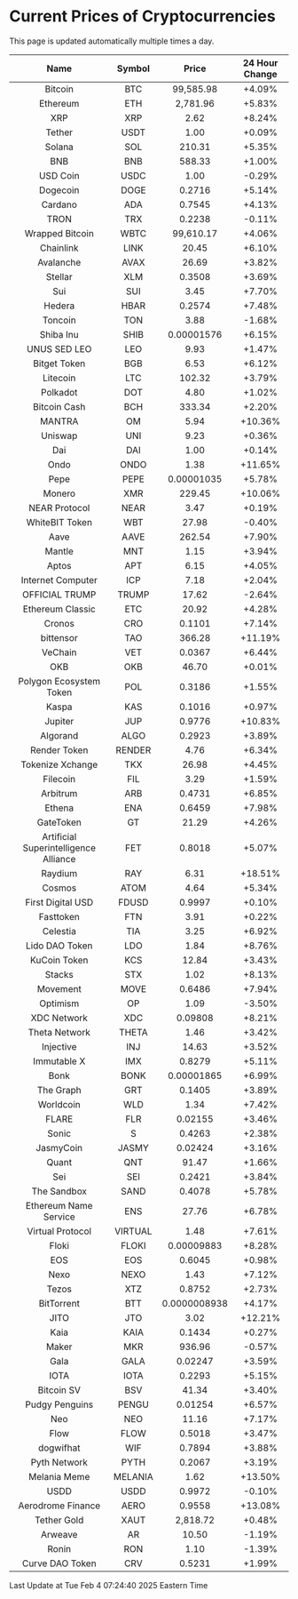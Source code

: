 # Current Prices of Cryptocurrencies
This page is updated automatically multiple times a day.

| Name | Symbol | Price | 24 Hour Change |
| :---: |:---:| :---: | :---: |
| Bitcoin | BTC | 99,585.98 | +4.09% |
| Ethereum | ETH | 2,781.96 | +5.83% |
| XRP | XRP | 2.62 | +8.24% |
| Tether | USDT | 1.00 | +0.09% |
| Solana | SOL | 210.31 | +5.35% |
| BNB | BNB | 588.33 | +1.00% |
| USD Coin | USDC | 1.00 | -0.29% |
| Dogecoin | DOGE | 0.2716 | +5.14% |
| Cardano | ADA | 0.7545 | +4.13% |
| TRON | TRX | 0.2238 | -0.11% |
| Wrapped Bitcoin | WBTC | 99,610.17 | +4.06% |
| Chainlink | LINK | 20.45 | +6.10% |
| Avalanche | AVAX | 26.69 | +3.82% |
| Stellar | XLM | 0.3508 | +3.69% |
| Sui | SUI | 3.45 | +7.70% |
| Hedera | HBAR | 0.2574 | +7.48% |
| Toncoin | TON | 3.88 | -1.68% |
| Shiba Inu | SHIB | 0.00001576 | +6.15% |
| UNUS SED LEO | LEO | 9.93 | +1.47% |
| Bitget Token | BGB | 6.53 | +6.12% |
| Litecoin | LTC | 102.32 | +3.79% |
| Polkadot | DOT | 4.80 | +1.02% |
| Bitcoin Cash | BCH | 333.34 | +2.20% |
| MANTRA | OM | 5.94 | +10.36% |
| Uniswap | UNI | 9.23 | +0.36% |
| Dai | DAI | 1.00 | +0.14% |
| Ondo | ONDO | 1.38 | +11.65% |
| Pepe | PEPE | 0.00001035 | +5.78% |
| Monero | XMR | 229.45 | +10.06% |
| NEAR Protocol | NEAR | 3.47 | +0.19% |
| WhiteBIT Token | WBT | 27.98 | -0.40% |
| Aave | AAVE | 262.54 | +7.90% |
| Mantle | MNT | 1.15 | +3.94% |
| Aptos | APT | 6.15 | +4.05% |
| Internet Computer | ICP | 7.18 | +2.04% |
| OFFICIAL TRUMP | TRUMP | 17.62 | -2.64% |
| Ethereum Classic | ETC | 20.92 | +4.28% |
| Cronos | CRO | 0.1101 | +7.14% |
| bittensor | TAO | 366.28 | +11.19% |
| VeChain | VET | 0.0367 | +6.44% |
| OKB | OKB | 46.70 | +0.01% |
| Polygon Ecosystem Token | POL | 0.3186 | +1.55% |
| Kaspa | KAS | 0.1016 | +0.97% |
| Jupiter | JUP | 0.9776 | +10.83% |
| Algorand | ALGO | 0.2923 | +3.89% |
| Render Token | RENDER | 4.76 | +6.34% |
| Tokenize Xchange | TKX | 26.98 | +4.45% |
| Filecoin | FIL | 3.29 | +1.59% |
| Arbitrum | ARB | 0.4731 | +6.85% |
| Ethena | ENA | 0.6459 | +7.98% |
| GateToken | GT | 21.29 | +4.26% |
| Artificial Superintelligence Alliance | FET | 0.8018 | +5.07% |
| Raydium | RAY | 6.31 | +18.51% |
| Cosmos | ATOM | 4.64 | +5.34% |
| First Digital USD | FDUSD | 0.9997 | +0.10% |
| Fasttoken | FTN | 3.91 | +0.22% |
| Celestia | TIA | 3.25 | +6.92% |
| Lido DAO Token | LDO | 1.84 | +8.76% |
| KuCoin Token | KCS | 12.84 | +3.43% |
| Stacks | STX | 1.02 | +8.13% |
| Movement | MOVE | 0.6486 | +7.94% |
| Optimism | OP | 1.09 | -3.50% |
| XDC Network | XDC | 0.09808 | +8.21% |
| Theta Network | THETA | 1.46 | +3.42% |
| Injective | INJ | 14.63 | +3.52% |
| Immutable X | IMX | 0.8279 | +5.11% |
| Bonk | BONK | 0.00001865 | +6.99% |
| The Graph | GRT | 0.1405 | +3.89% |
| Worldcoin | WLD | 1.34 | +7.42% |
| FLARE | FLR | 0.02155 | +3.46% |
| Sonic | S | 0.4263 | +2.38% |
| JasmyCoin | JASMY | 0.02424 | +3.16% |
| Quant | QNT | 91.47 | +1.66% |
| Sei | SEI | 0.2421 | +3.84% |
| The Sandbox | SAND | 0.4078 | +5.78% |
| Ethereum Name Service | ENS | 27.76 | +6.78% |
| Virtual Protocol | VIRTUAL | 1.48 | +7.61% |
| Floki | FLOKI | 0.00009883 | +8.28% |
| EOS | EOS | 0.6045 | +0.98% |
| Nexo | NEXO | 1.43 | +7.12% |
| Tezos | XTZ | 0.8752 | +2.73% |
| BitTorrent | BTT | 0.0000008938 | +4.17% |
| JITO | JTO | 3.02 | +12.21% |
| Kaia | KAIA | 0.1434 | +0.27% |
| Maker | MKR | 936.96 | -0.57% |
| Gala | GALA | 0.02247 | +3.59% |
| IOTA | IOTA | 0.2293 | +5.15% |
| Bitcoin SV | BSV | 41.34 | +3.40% |
| Pudgy Penguins | PENGU | 0.01254 | +6.57% |
| Neo | NEO | 11.16 | +7.17% |
| Flow | FLOW | 0.5018 | +3.47% |
| dogwifhat | WIF | 0.7894 | +3.88% |
| Pyth Network | PYTH | 0.2067 | +3.19% |
| Melania Meme | MELANIA | 1.62 | +13.50% |
| USDD | USDD | 0.9972 | -0.10% |
| Aerodrome Finance | AERO | 0.9558 | +13.08% |
| Tether Gold | XAUT | 2,818.72 | +0.48% |
| Arweave | AR | 10.50 | -1.19% |
| Ronin | RON | 1.10 | -1.39% |
| Curve DAO Token | CRV | 0.5231 | +1.99% |

Last Update at Tue Feb  4 07:24:40 2025 Eastern Time